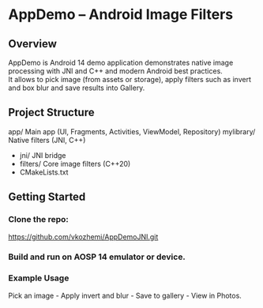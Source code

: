 # AppDemo – Android Image Filters

## Overview
AppDemo is Android 14 demo application demonstrates native image processing with JNI and C++ and modern Android best practices.  
It allows to pick image (from assets or storage), apply filters such as invert and box blur and save results into Gallery.

## Project Structure
app/ Main app (UI, Fragments, Activities, ViewModel, Repository)
mylibrary/ Native filters (JNI, C++)
 - jni/ JNI bridge
 - filters/ Core image filters (C++20)
 - CMakeLists.txt

## Getting Started
### Clone the repo:
   https://github.com/vkozhemi/AppDemoJNI.git

### Build and run on AOSP 14 emulator or device.

### Example Usage
Pick an image - Apply invert and blur - Save to gallery - View in Photos.


